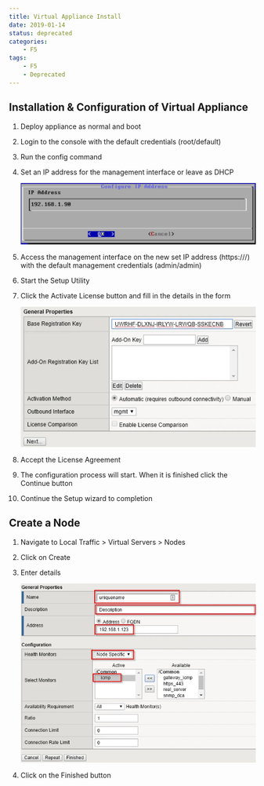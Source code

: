 ```yaml
---
title: Virtual Appliance Install
date: 2019-01-14
status: deprecated
categories:
    - F5
tags:
    - F5
    - Deprecated
---
```


## Installation & Configuration of Virtual Appliance

1. Deploy appliance as normal and boot
2. Login to the console with the default credentials (root/default)
3. Run the config command
4. Set an IP address for the management interface or leave as DHCP

    ![Image](../images/f5-01.webp)

5. Access the management interface on the new set IP address (https://<IP>/) with the default management credentials (admin/admin)
6. Start the Setup Utility
7. Click the Activate License button and fill in the details in the form

    ![Image](../images/f5-02.webp)

8. Accept the License Agreement
9. The configuration process will start.  When it is finished click the Continue button
10. Continue the Setup wizard to completion

## Create a Node

1. Navigate to Local Traffic > Virtual Servers > Nodes
2. Click on Create
3. Enter details

    ![Image](../images/f5-03.webp)

4. Click on the Finished button